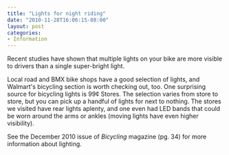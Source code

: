 ```yaml
---
title: "Lights for night riding"
date: "2010-11-28T16:06:15-08:00"
layout: post
categories:
- Information
---
```


Recent studies have shown that multiple lights on your bike are more visible to drivers than a single super-bright light.  
  
Local road and BMX bike shops have a good selection of lights, and Walmart's bicycling section is worth checking out, too. One surprising source for bicycling lights is 99¢ Stores. The selection varies from store to store, but you can pick up a handful of lights for next to nothing. The stores we visited have rear lights aplenty, and one even had LED bands that could be worn around the arms or ankles (moving lights have even higher visibility).

See the December 2010 issue of *Bicycling* magazine (pg. 34) for more information about lighting.